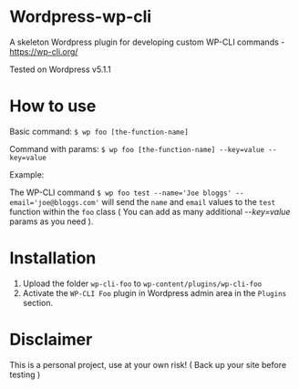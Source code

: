 # Wordpress-wp-cli
A skeleton Wordpress plugin for developing custom WP-CLI commands - https://wp-cli.org/

Tested on Wordpress v5.1.1

# How to use

Basic command: `$ wp foo [the-function-name]`

Command with params: `$ wp foo [the-function-name] --key=value --key=value`

Example: 

The WP-CLI command `$ wp foo test --name='Joe bloggs' --email='joe@bloggs.com'` will send the `name` and `email` values to the `test` function within the `foo` class ( You can add as many additional *--key=value* params as you need ).

# Installation

1) Upload the folder `wp-cli-foo` to `wp-content/plugins/wp-cli-foo`
2) Activate the `WP-CLI Foo` plugin in Wordpress admin area in the `Plugins` section.

# Disclaimer

This is a personal project, use at your own risk! ( Back up your site before testing )


